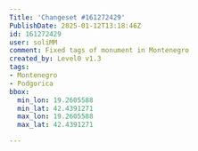 ```yaml
---
Title: 'Changeset #161272429'
PublishDate: 2025-01-12T13:18:46Z
id: 161272429
user: soliMM
comment: Fixed tags of monument in Montenegro
created_by: Level0 v1.3
tags:
- Montenegro
- Podgorica
bbox:
  min_lon: 19.2605588
  min_lat: 42.4391271
  max_lon: 19.2605588
  max_lat: 42.4391271

---
```

